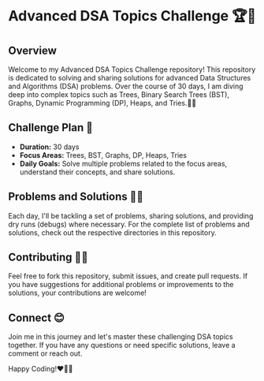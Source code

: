 # Advanced DSA Topics Challenge 🏆🚀

## Overview

Welcome to my Advanced DSA Topics Challenge repository! This repository is dedicated to solving and sharing solutions for advanced Data Structures and Algorithms (DSA) problems. Over the course of 30 days, I am diving deep into complex topics such as Trees, Binary Search Trees (BST), Graphs, Dynamic Programming (DP), Heaps, and Tries.👩‍💻

## Challenge Plan 🎯

- **Duration:** 30 days
- **Focus Areas:** Trees, BST, Graphs, DP, Heaps, Tries
- **Daily Goals:** Solve multiple problems related to the focus areas, understand their concepts, and share solutions.

## Problems and Solutions 👩‍💻

Each day, I'll be tackling a set of problems, sharing solutions, and providing dry runs (debugs) where necessary. 
For the complete list of problems and solutions, check out the respective directories in this repository.
 
## Contributing 🔗🤝

Feel free to fork this repository, submit issues, and create pull requests. If you have suggestions for additional problems or improvements to the solutions, your contributions are welcome!

## Connect 😊

Join me in this journey and let's master these challenging DSA topics together. If you have any questions or need specific solutions, leave a comment or reach out.

Happy Coding!❤️👩‍💻
